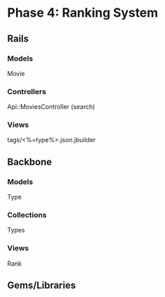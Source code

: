 # Phase 4: Ranking System

## Rails
### Models
Movie

### Controllers
Api::MoviesController (search)

### Views
tags/<%=type%>.json.jbuilder

## Backbone
### Models
Type

### Collections
Types

### Views
Rank

## Gems/Libraries
